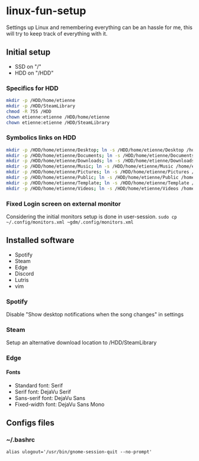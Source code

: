 # linux-fun-setup
Settings up Linux and remembering everything can be an hassle for me, this will try to keep track of everything with it. 


## Initial setup
- SSD on "/"
- HDD on "/HDD"

### Specifics for HDD
```sh
mkdir -p /HDD/home/etienne
mkdir -p /HDD/SteamLibrary
chmod -R 755 /HDD
chown etienne:etienne /HDD/home/etienne
chown etienne:etienne /HDD/SteamLibrary
```

### Symbolics links on HDD
```sh
mkdir -p /HDD/home/etienne/Desktop; ln -s /HDD/home/etienne/Desktop /home/etienne
mkdir -p /HDD/home/etienne/Documents; ln -s /HDD/home/etienne/Documents /home/etienne
mkdir -p /HDD/home/etienne/Downloads; ln -s /HDD/home/etienne/Downloads /home/etienne
mkdir -p /HDD/home/etienne/Music; ln -s /HDD/home/etienne/Music /home/etienne
mkdir -p /HDD/home/etienne/Pictures; ln -s /HDD/home/etienne/Pictures /home/etienne
mkdir -p /HDD/home/etienne/Public; ln -s /HDD/home/etienne/Public /home/etienne
mkdir -p /HDD/home/etienne/Template; ln -s /HDD/home/etienne/Template /home/etienne
mkdir -p /HDD/home/etienne/Videos; ln -s /HDD/home/etienne/Videos /home/etienne
```

### Fixed Login screen on external monitor
Considering the initial monitors setup is done in user-session.
`sudo cp ~/.config/monitors.xml ~gdm/.config/monitors.xml`

## Installed software
- Spotify
- Steam
- Edge
- Discord
- Lutris
- vim

### Spotify
Disable "Show desktop notifications when the song changes" in settings

### Steam
Setup an alternative download location to /HDD/SteamLibrary

### Edge
#### Fonts
- Standard font: Serif
- Serif font: DejaVu Serif
- Sans-serif font: DejaVu Sans
- Fixed-width font: DejaVu Sans Mono


## Configs files
### ~/.bashrc
`alias ulogout='/usr/bin/gnome-session-quit --no-prompt'`